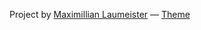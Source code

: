

Project by [Maximillian Laumeister](http://www.maxlaumeister.com/)
&mdash;
[Theme](https://github.com/t413/SinglePaged)

